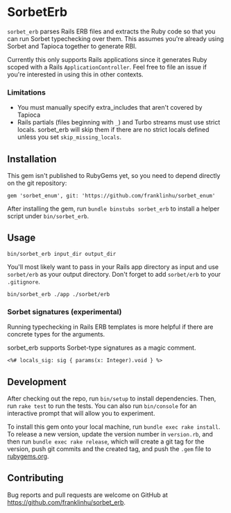 # SorbetErb

`sorbet_erb` parses Rails ERB files and extracts the Ruby code so that
you can run Sorbet typechecking over them. This assumes you're already
using Sorbet and Tapioca together to generate RBI.

Currently this only supports Rails applications since it generates Ruby
scoped with a Rails `ApplicationController`. Feel free to file an issue
if you're interested in using this in other contexts.

### Limitations

- You must manually specify extra_includes that aren't covered by Tapioca
- Rails partials (files beginning with `_`) and Turbo streams must use
  strict locals. sorbet_erb will skip them if there are no strict locals
  defined unless you set `skip_missing_locals`.

## Installation

This gem isn't published to RubyGems yet, so you need to depend
directly on the git repository:

```
gem 'sorbet_enum', git: 'https://github.com/franklinhu/sorbet_enum'
```

After installing the gem, run `bundle binstubs sorbet_erb` to install
a helper script under `bin/sorbet_erb`.

## Usage

```
bin/sorbet_erb input_dir output_dir
```

You'll most likely want to pass in your Rails app directory as input
and use `sorbet/erb` as your output directory. Don't forget to add
`sorbet/erb` to your `.gitignore`.

```
bin/sorbet_erb ./app ./sorbet/erb
```

### Sorbet signatures (experimental)
Running typechecking in Rails ERB templates is more helpful if there
are concrete types for the arguments.

sorbet_erb supports Sorbet-type signatures as a magic comment.

```
<%# locals_sig: sig { params(x: Integer).void } %>
```

## Development

After checking out the repo, run `bin/setup` to install dependencies. Then, run `rake test` to run the tests. You can also run `bin/console` for an interactive prompt that will allow you to experiment.

To install this gem onto your local machine, run `bundle exec rake install`. To release a new version, update the version number in `version.rb`, and then run `bundle exec rake release`, which will create a git tag for the version, push git commits and the created tag, and push the `.gem` file to [rubygems.org](https://rubygems.org).

## Contributing

Bug reports and pull requests are welcome on GitHub at https://github.com/franklinhu/sorbet_erb.
